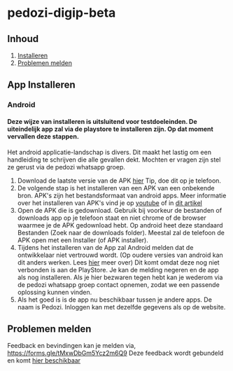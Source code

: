 # pedozi-digip-beta

## Inhoud
1. [Installeren](#installeren)
2. [Problemen melden](#melden)

## App Installeren <a name="installeren"></a>
### Android
#### Deze wijze van installeren is uitsluitend voor testdoeleinden. De uiteindelijk app zal via de playstore te installeren zijn. Op dat moment vervallen deze stappen. 

Het android applicatie-landschap is divers. Dit maakt het lastig om een handleiding te schrijven die alle gevallen dekt. Mochten er vragen zijn stel ze gerust via de pedozi whatsapp groep.

1. Download de laatste versie van de APK [hier](https://github.com/tlhsmeenk/pedozi-digip-beta/raw/master/releases/BETA-1.1/Pedozi-BETA-1.1.apk) Tip, doe dit op je telefoon.
2. De volgende stap is het installeren van een APK van een onbekende bron. APK's zijn het bestandsformaat van android apps. Meer informatie over het installeren van APK's vind je op [youtube](https://youtu.be/-TiKIPJgCAI) of in [dit artikel](https://www.androidplanet.nl/tips/apk-bestanden-op-je-android-toestel-installeren/)
3. Open de APK die is gedownload. Gebruik bij voorkeur de bestanden of downloads app op je telefoon staat en niet chrome of de browser waarmee je de APK gedownload hebt. Op android heet deze standaard Bestanden (Zoek naar de downloads folder). Meestal zal de telefoon de APK open met een Installer (of APK installer).
4. Tijdens het installeren van de App zal Android melden dat de ontwikkelaar niet vertrouwd wordt. (Op oudere versies van android kan dit anders werken. Lees [hier](https://www.androidplanet.nl/tips/apk-bestanden-op-je-android-toestel-installeren/) meer over) Dit komt omdat deze nog niet verbonden is aan de PlayStore. Je kan de melding negeren en de app als nog installeren. Als je hier bezwaren tegen hebt kan je wederom via de pedozi whatsapp groep contact opnemen, zodat we een passende oplossing kunnen vinden.
5. Als het goed is is de app nu beschikbaar tussen je andere apps. De naam is Pedozi. Inloggen kan met dezelfde gegevens als op de website.

## Problemen melden <a name="melden"></a>
Feedback en bevindingen kan je melden via, https://forms.gle/tMxwDbGm5Ycz2m6Q9 Deze feedback wordt gebundeld en komt [hier beschikbaar](https://github.com/tlhsmeenk/pedozi-digip-beta/issues)